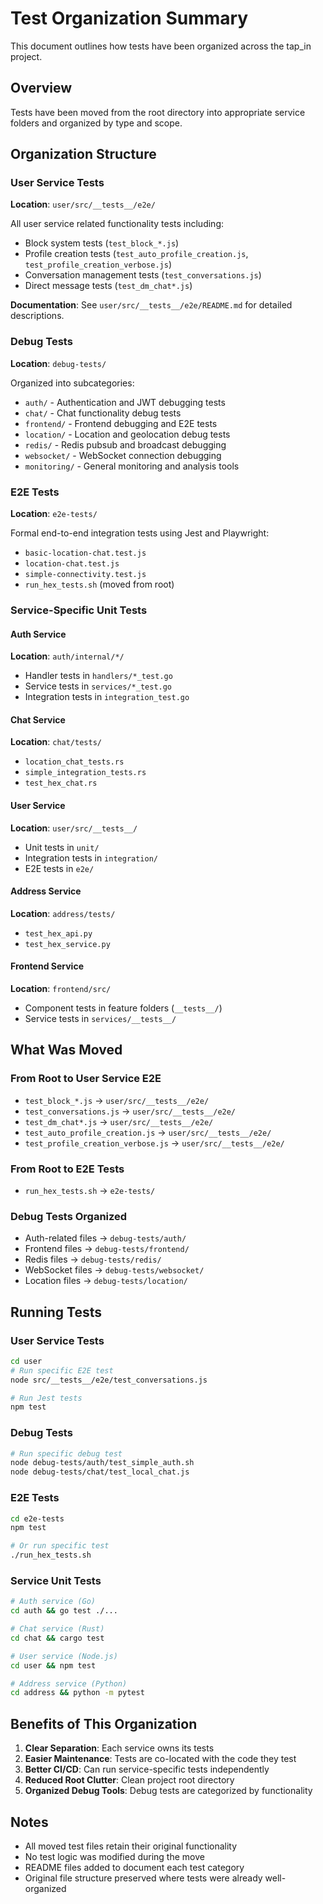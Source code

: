 # Test Organization Summary

This document outlines how tests have been organized across the tap_in project.

## Overview

Tests have been moved from the root directory into appropriate service folders and organized by type and scope.

## Organization Structure

### User Service Tests
**Location**: `user/src/__tests__/e2e/`

All user service related functionality tests including:
- Block system tests (`test_block_*.js`)
- Profile creation tests (`test_auto_profile_creation.js`, `test_profile_creation_verbose.js`)
- Conversation management tests (`test_conversations.js`)
- Direct message tests (`test_dm_chat*.js`)

**Documentation**: See `user/src/__tests__/e2e/README.md` for detailed descriptions.

### Debug Tests
**Location**: `debug-tests/`

Organized into subcategories:
- `auth/` - Authentication and JWT debugging tests
- `chat/` - Chat functionality debug tests
- `frontend/` - Frontend debugging and E2E tests
- `location/` - Location and geolocation debug tests
- `redis/` - Redis pubsub and broadcast debugging
- `websocket/` - WebSocket connection debugging
- `monitoring/` - General monitoring and analysis tools

### E2E Tests
**Location**: `e2e-tests/`

Formal end-to-end integration tests using Jest and Playwright:
- `basic-location-chat.test.js`
- `location-chat.test.js`
- `simple-connectivity.test.js`
- `run_hex_tests.sh` (moved from root)

### Service-Specific Unit Tests

#### Auth Service
**Location**: `auth/internal/*/`
- Handler tests in `handlers/*_test.go`
- Service tests in `services/*_test.go`
- Integration tests in `integration_test.go`

#### Chat Service 
**Location**: `chat/tests/`
- `location_chat_tests.rs`
- `simple_integration_tests.rs` 
- `test_hex_chat.rs`

#### User Service
**Location**: `user/src/__tests__/`
- Unit tests in `unit/`
- Integration tests in `integration/`
- E2E tests in `e2e/`

#### Address Service
**Location**: `address/tests/`
- `test_hex_api.py`
- `test_hex_service.py`

#### Frontend Service
**Location**: `frontend/src/`
- Component tests in feature folders (`__tests__/`)
- Service tests in `services/__tests__/`

## What Was Moved

### From Root to User Service E2E
- `test_block_*.js` → `user/src/__tests__/e2e/`
- `test_conversations.js` → `user/src/__tests__/e2e/`
- `test_dm_chat*.js` → `user/src/__tests__/e2e/`
- `test_auto_profile_creation.js` → `user/src/__tests__/e2e/`
- `test_profile_creation_verbose.js` → `user/src/__tests__/e2e/`

### From Root to E2E Tests
- `run_hex_tests.sh` → `e2e-tests/`

### Debug Tests Organized
- Auth-related files → `debug-tests/auth/`
- Frontend files → `debug-tests/frontend/`
- Redis files → `debug-tests/redis/`
- WebSocket files → `debug-tests/websocket/`
- Location files → `debug-tests/location/`

## Running Tests

### User Service Tests
```bash
cd user
# Run specific E2E test
node src/__tests__/e2e/test_conversations.js

# Run Jest tests
npm test
```

### Debug Tests
```bash
# Run specific debug test
node debug-tests/auth/test_simple_auth.sh
node debug-tests/chat/test_local_chat.js
```

### E2E Tests
```bash
cd e2e-tests
npm test

# Or run specific test
./run_hex_tests.sh
```

### Service Unit Tests
```bash
# Auth service (Go)
cd auth && go test ./...

# Chat service (Rust)  
cd chat && cargo test

# User service (Node.js)
cd user && npm test

# Address service (Python)
cd address && python -m pytest
```

## Benefits of This Organization

1. **Clear Separation**: Each service owns its tests
2. **Easier Maintenance**: Tests are co-located with the code they test
3. **Better CI/CD**: Can run service-specific tests independently
4. **Reduced Root Clutter**: Clean project root directory
5. **Organized Debug Tools**: Debug tests are categorized by functionality

## Notes

- All moved test files retain their original functionality
- No test logic was modified during the move
- README files added to document each test category
- Original file structure preserved where tests were already well-organized